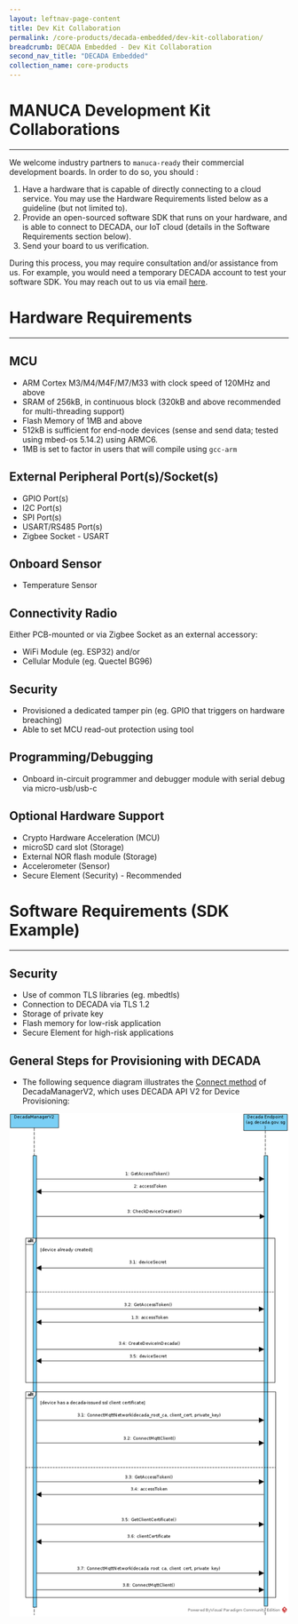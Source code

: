 ```yaml
---
layout: leftnav-page-content
title: Dev Kit Collaboration
permalink: /core-products/decada-embedded/dev-kit-collaboration/
breadcrumb: DECADA Embedded - Dev Kit Collaboration
second_nav_title: "DECADA Embedded"
collection_name: core-products
---
```


# MANUCA Development Kit Collaborations

---

We welcome industry partners to `manuca-ready` their commercial development boards.
In order to do so, you should :

1. Have a hardware that is capable of directly connecting to a cloud service. You may use the Hardware Requirements listed below as a guideline (but not limited to).
2. Provide an open-sourced software SDK that runs on your hardware, and is able to connect to DECADA, our IoT cloud (details in the Software Requirements section below).
3. Send your board to us verification.

During this process, you may require consultation and/or assistance from us. For example, you would need a temporary DECADA account to test your software SDK. You may reach out to us via email [here](https://www.siot.gov.sg/contact-us/).

#

# Hardware Requirements

---

## MCU

- ARM Cortex M3/M4/M4F/M7/M33 with clock speed of 120MHz and above
- SRAM of 256kB, in continuous block (320kB and above recommended for multi-threading support)
- Flash Memory of 1MB and above
- 512kB is sufficient for end-node devices (sense and send data; tested using mbed-os 5.14.2) using ARMC6.
- 1MB is set to factor in users that will compile using `gcc-arm`

## External Peripheral Port(s)/Socket(s)

- GPIO Port(s)
- I2C Port(s)
- SPI Port(s)
- USART/RS485 Port(s)
- Zigbee Socket - USART

## Onboard Sensor

- Temperature Sensor

## Connectivity Radio

Either PCB-mounted or via Zigbee Socket as an external accessory:

- WiFi Module (eg. ESP32) and/or
- Cellular Module (eg. Quectel BG96)

## Security

- Provisioned a dedicated tamper pin (eg. GPIO that triggers on hardware breaching)
- Able to set MCU read-out protection using tool

## Programming/Debugging

- Onboard in-circuit programmer and debugger module with serial debug via micro-usb/usb-c

## Optional Hardware Support

- Crypto Hardware Acceleration (MCU)
- microSD card slot (Storage)
- External NOR flash module (Storage)
- Accelerometer (Sensor)
- Secure Element (Security) - Recommended

#

# Software Requirements (SDK Example)

---

## Security

- Use of common TLS libraries (eg. mbedtls)
- Connection to DECADA via TLS 1.2
- Storage of private key
- Flash memory for low-risk application
- Secure Element for high-risk applications

## General Steps for Provisioning with DECADA

- The following sequence diagram illustrates the [Connect method](https://github.com/GovTechSIOT/stack-manuca-os/blob/master/src/DecadaManagerV2/decada_manager_v2.cpp#L27) of DecadaManagerV2, which uses DECADA API V2 for Device Provisioning:

![Sequence Diagram](/images/manuca/intro/decadamanagerv2_connect_seq_diagram.png)
